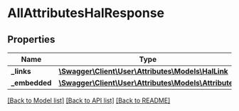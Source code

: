 # AllAttributesHalResponse

## Properties
Name | Type | Description | Notes
------------ | ------------- | ------------- | -------------
**_links** | [**\Swagger\Client\User\Attributes\Models\HalLink**](HalLink.md) |  | 
**_embedded** | [**\Swagger\Client\User\Attributes\Models\Attributes**](Attributes.md) |  | 

[[Back to Model list]](../README.md#documentation-for-models) [[Back to API list]](../README.md#documentation-for-api-endpoints) [[Back to README]](../README.md)


